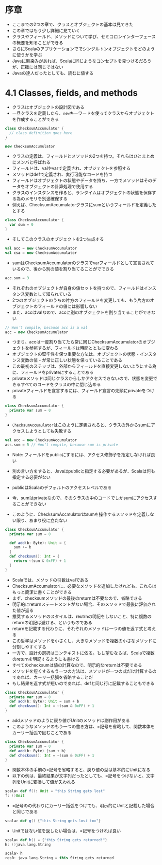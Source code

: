 # 序章
- ここまでの2つの章で、クラスとオブジェクトの基本は見てきた
- この章ではもう少し詳細に見ていく
- クラスやフィールド、メソッドについて学び、セミコロンインターフェースの概要を知ることができる
- さらにScalaのアプリケーションででシングルトンオブジェクトをどのように使うかを学ぶ
- Javaに馴染みがあれば、Scalaに同じようなコンセプトを見つけるだろうが、正確には同じではない
- Javaの達人だったとしても、読むに値する

# 4.1 Classes, fields, and methods
- クラスはオブジェクトの設計図である
- 一旦クラスを定義したら、`new`キーワードを使ってクラスからオブジェクトを作成することができる

```scala
class ChecksumAccumulator {
  // class definition goes here
}
```

```scala
new ChecksumAccumulator
```

- クラスの定義は、フィールドとメソッドの2つを持つ。それらはひとまとめにメンバと呼ばれる
- フィールドは、valやvarで定義され、オブジェクトを参照する
- メソッドはdefで定義され、実行可能なコードを持つ
- フィールドはオブジェクトの状態やデータを持ち、一方でメソッドはそのデータをオブジェクトの計算処理で使用する
- クラスのインスタンスを作ると、ランタイムはオブジェクトの状態を保存する為のメモリを別途確保する
- 例えば、ChecksumAccumulatorクラスにsumというフィールドを定義したとする

```scala
class ChecksumAccumulator {
  var sum = 0
}
```

- そしてこのクラスのオブジェクトを2つ生成する

```scala
val acc = new ChecksumAccumulator
val csa = new ChecksumAccumulator
```

- sumはChecksumAccumulatorのクラスでvarフィールドとして宣言されているので、後から別の値を割り当てることがでできる

```scala
acc.sum = 3
```

- それぞれのオブジェクトが自身の値セットを持つので、フィールドはインスタンス変数として知られている
- 2つのオブジェクトのうちの片方のフィールドを変更しても、もう片方のオブジェクトのフィールドの値には影響しない
- また、accはvalなので、accに別のオブジェクトを割り当てることができない

```scala
// Won't compile, because acc is a val
acc = new ChecksumAccumulator
```

- つまり、accは一度割り当てたら常に同じChecksumAccumulatorのオブジェクトを参照するが、フィールドは時間とともに変わる
- オブジェクトの堅牢性を保つ重要な方法は、オブジェクトの状態 - インスタンス変数の値 - が常に正しい状態を保っていることである
- この最初のステップは、外部からフィールドを直接変更しないようにする為に、フィールドをprivateにすることである
- privateメソッドは同じクラスからしかアクセスできないので、状態を変更できるすべてのコードをクラスの中に閉じ込める
- privateフィールドを宣言するには、フィールド宣言の先頭にprivateをつける

```scala
class ChecksumAccumulator {
  private var sum = 0
}
```

- `ChecksumAccumulator`はこのように定義されると、クラスの外からsumにアクセスしようとしても失敗する

```scala
val acc = new ChecksumAccumulator
ass.sum = 5 // Won't compile, because sum is private
```

- Note: フィールドをpublicにするには、アクセス修飾子を指定しなければ良い
- 別の言い方をすると、Javaはpublicと指定する必要があるが、Scalaは何も指定する必要がない
- publicはScalaのデフォルトのアクセスレベルである

- 今、sumはprivateなので、そのクラスの中のコードでしかsumにアクセスすることができない
- このように、ChecksumAccmulatorはsumを操作するメソッドを定義しない限り、あまり役に立たない

```scala
class ChecksumAccumulator {
  private var sum = 0

  def add(b: Byte): Unit = {
    sum += b
  }
  def checksum(): Int = {
    return ~(sum & 0xFF) + 1
  }
}
```

- Scalaでは、メソッドの引数はvalである
- ChecksumAccumulatorに、必要なメソッドを追加したけれども、これらはもっと簡潔に書くことができる
- まず、checksumメソッドの最後のreturnは不要なので、省略できる
- 明示的にreturnステートメントがない場合、そのメソッドで最後に評価された値が返る
- 推奨するメソッドのスタイルは、reutrnの明記をしないこと、特に複数のreturnの明記は避ける、というものである
- returnを記載する代わりに、それぞれのメソッドは一つの値を返す式と考える
- この哲学はメソッドを小さくし、大きなメソッドを複数の小さなメソッドに分割しやすくする
- 一方で、設計の選択はコンテキストに依る。もし望むならば、Scalaで複数のreturnを明記するようにも書ける
- すべてのchecksumは値の計算なので、明示的なreturnは不要である
- メソッドを短くするもう一つの方法は、メソッドが一つの式だけ計算するのであれば、カーリー括弧を省略することだ
- もし結果を返す式が短いのであれば、defと同じ行に記載することもできる

```scala
class ChecksumAccumulator {
  private var sum = 0
  def add(b: Byte): Unit = sum + b
  def checksum(): Int = ~(sum & 0xFF) + 1
}
```

- addメソッドのように戻り値がUnitのメソッドは副作用がある
- このようなメソッドのもう一つの書き方は、=記号を省略して、関数本体をカーリー括弧で囲むことである

```scala
class ChecksumAccumulator {
  private var sum = 0
  def add(b: Byte) {sum + b}
  def checksum(): Int = ~(sum & 0xFF) + 1
}
```

- 関数本体の手前の=記号を省略すると、戻り値の型は基本的にUnitになる
- 以下の例は、最終結果が文字列だったとしても、=記号をつけないと、文字列をUnitに変換して値が失われる

```scala
scala> def f(): Unit = "this String gets lost"
f: ()Unit
```

- =記号のの代わりにカーリー括弧をつけても、明示的にUnitと記載した場合と同じである

```scala
scala> def g() {"this String gets lost too"}
```

- Unitではない値を返したい場合は、=記号をつければ良い

```scala
scala> def h() = {"this String gets returned!"}
h: ()java.lang.String

scala> h
res0: java.lang.String = this String gets returned
```






































































